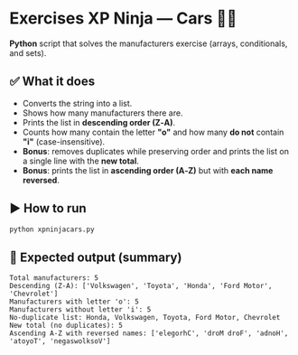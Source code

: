 
# Exercises XP Ninja — Cars 🚗🧠

**Python** script that solves the manufacturers exercise (arrays, conditionals, and sets).

## ✅ What it does
- Converts the string into a list.
- Shows how many manufacturers there are.
- Prints the list in **descending order (Z‑A)**.
- Counts how many contain the letter **"o"** and how many **do not** contain **"i"** (case-insensitive).
- **Bonus**: removes duplicates while preserving order and prints the list on a single line with the **new total**.
- **Bonus**: prints the list in **ascending order (A‑Z)** but with **each name reversed**.

## ▶️ How to run
```bash
python xpninjacars.py
```

## 🧪 Expected output (summary)
```
Total manufacturers: 5
Descending (Z-A): ['Volkswagen', 'Toyota', 'Honda', 'Ford Motor', 'Chevrolet']
Manufacturers with letter 'o': 5
Manufacturers without letter 'i': 5
No-duplicate list: Honda, Volkswagen, Toyota, Ford Motor, Chevrolet
New total (no duplicates): 5
Ascending A-Z with reversed names: ['elegorhC', 'droM droF', 'adnoH', 'atoyoT', 'negaswolksoV']
```
